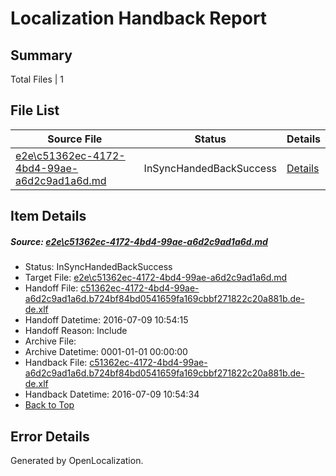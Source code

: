 # <a name='report-top'></a> Localization Handback Report

## Summary
 Total Files | 1

## File List
 Source File | Status | Details 
 ----------- | ------ | ------- 
 [e2e\c51362ec-4172-4bd4-99ae-a6d2c9ad1a6d.md](https://github.com/OpenLocalizationTestOrg/oltest/blob/f3b023a9b9aa6fe9b47b414734ee585142b9fc22/e2e/c51362ec-4172-4bd4-99ae-a6d2c9ad1a6d.md) | InSyncHandedBackSuccess | [Details](#b1f9133fda71580e7a5172854096f52c731520511)

## Item Details
##### <a name='b1f9133fda71580e7a5172854096f52c731520511'></a> Source: [e2e\c51362ec-4172-4bd4-99ae-a6d2c9ad1a6d.md](https://github.com/OpenLocalizationTestOrg/oltest/blob/f3b023a9b9aa6fe9b47b414734ee585142b9fc22/e2e/c51362ec-4172-4bd4-99ae-a6d2c9ad1a6d.md)
* Status: InSyncHandedBackSuccess
* Target File: [e2e\c51362ec-4172-4bd4-99ae-a6d2c9ad1a6d.md](https://github.com/OpenLocalizationTestOrg/oltest-dede-fly/blob/90f7e0695a7a41ce62268b75b8ee39db952e65e0/e2e/c51362ec-4172-4bd4-99ae-a6d2c9ad1a6d.md)
* Handoff File: [c51362ec-4172-4bd4-99ae-a6d2c9ad1a6d.b724bf84bd0541659fa169cbbf271822c20a881b.de-de.xlf](https://github.com/OpenLocalizationTestOrg/olhandoff-e2e/blob/65ca402e1e432ba3504a2795205f5b757235d64b/ol-handoff/OpenLocalizationTestOrg/oltest-dede-fly/ci/ht/c51362ec-4172-4bd4-99ae-a6d2c9ad1a6d.b724bf84bd0541659fa169cbbf271822c20a881b.de-de.xlf)
* Handoff Datetime: 2016-07-09 10:54:15
* Handoff Reason: Include
* Archive File: 
* Archive Datetime: 0001-01-01 00:00:00
* Handback File: [c51362ec-4172-4bd4-99ae-a6d2c9ad1a6d.b724bf84bd0541659fa169cbbf271822c20a881b.de-de.xlf](https://github.com/OpenLocalizationTestOrg/olhandback-e2e/blob/5d2e96c316038e3c949b25458584bba4de9c6d10/ol-handback/OpenLocalizationTestOrg/oltest-dede-fly/ci/ht/c51362ec-4172-4bd4-99ae-a6d2c9ad1a6d.b724bf84bd0541659fa169cbbf271822c20a881b.de-de.xlf)
* Handback Datetime: 2016-07-09 10:54:34
* [Back to Top](#report-top)


## Error Details

Generated by OpenLocalization.
